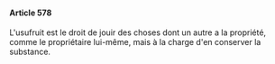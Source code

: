#### Article 578

L'usufruit est le droit de jouir des choses dont un autre a la propriété, comme le propriétaire lui-même, mais à la charge d'en conserver la substance.

